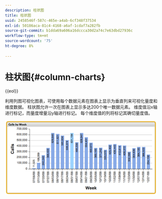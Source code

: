 ```yaml
---
description: 柱状图
title: 柱状图
uuid: 2458546f-587c-465e-a4ab-6cf348f37534
exl-id: 50186aca-81c4-4168-a6af-1cdaf7a282fb
source-git-commit: b1dda69a606a16dccca30d2a74c7e63dbd27936c
workflow-type: tm+mt
source-wordcount: '75'
ht-degree: 8%

---
```


# 柱状图{#column-charts}

{{eol}}

利用列图可视化图表，可使用每个数据元素在图表上显示为垂直列来可视化量度和维度数据。 柱状图允许一次在图表上显示多达200个唯一数据元素。 维度值沿x轴进行标记，而量度增量沿y轴进行标记。 每个维度值的列将标记其确切量度值。

![](assets/column1.png)
